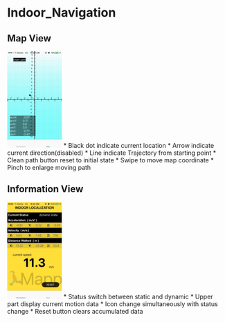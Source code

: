 # Indoor_Navigation

## Map View  
<img src="https://github.com/KaiHsiangLien/Indoor_Navigation/blob/master/IMG_2843.jpg" width="25%" height="25%">  
* Black dot indicate current location  
* Arrow indicate current direction(disabled)  
* Line indicate Trajectory from starting point  
* Clean path button reset to initial state  
* Swipe to move map coordinate  
* Pinch to enlarge moving path  

## Information View  
<img src="https://github.com/KaiHsiangLien/Indoor_Navigation/blob/master/IMG_2868.jpg" width="25%" height="25%">  
* Status switch between static and dynamic  
* Upper part display current motion data  
* Icon change simultaneously with status change  
* Reset button clears accumulated data
